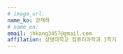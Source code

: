 ```yaml
---
# image_url:
name_ko: 강재하
# name_en:
email: jhkang3457@gmail.com
affilation: 상명대학교 컴퓨터과학과 1학기
---
```

